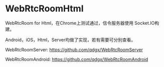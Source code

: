 # WebRtcRoomHtml
WebRtcRoom for Html，在Chrome上测试通过，信令服务器使用 Socket.IO构建。

Android，iOS，Html，Server均做了实现，若有需要可分别查看。

WebRtcRoomServer: https://github.com/qdgx/WebRtcRoomServer

WebRtcRoomAndroid: https://github.com/qdgx/WebRtcRoomAndroid
